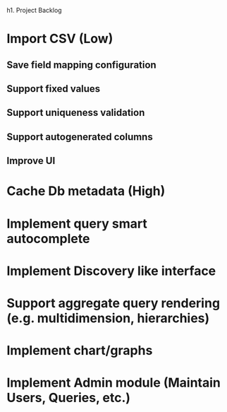 h1. Project Backlog

# Import CSV (Low)
## Save field mapping configuration
## Support fixed values
## Support uniqueness validation
## Support autogenerated columns
## Improve UI

# Cache Db metadata (High)

# Implement query smart autocomplete

# Implement Discovery like interface

# Support aggregate query rendering (e.g. multidimension, hierarchies)

# Implement chart/graphs

# Implement Admin module (Maintain Users, Queries, etc.)

